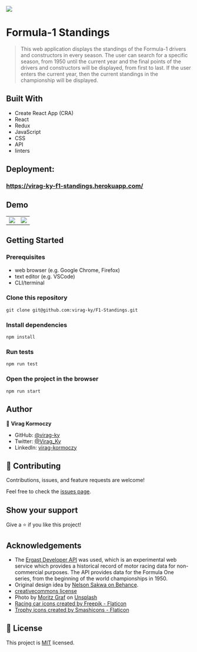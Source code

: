 ![](https://img.shields.io/badge/Microverse-blueviolet)

# Formula-1 Standings

> This web application displays the standings of the Formula-1 drivers and constructors in every season. The user can search for a specific season, from 1950 until the current year and the final points of the drivers and constructors will be displayed, from first to last. If the user enters the current year, then the current standings in the championship will be displayed.

## Built With

- Create React App (CRA)
- React
- Redux
- JavaScript
- CSS
- API
- linters

## Deployment:
### https://virag-ky-f1-standings.herokuapp.com/

## Demo
<div align="center">
<table>
 <tr>
   <td>
    <img src='https://user-images.githubusercontent.com/79658534/181239668-8856365d-2fae-45c0-a4b7-0373e1696b8f.png'>
   </td>
  <td>
    <img src="https://user-images.githubusercontent.com/79658534/181239689-b7d50e4c-e68d-4f5f-b80f-8b1e4ea3011c.png">
   </td>
  </tr>
</table>
</div>

## Getting Started

### Prerequisites

- web browser (e.g. Google Chrome, Firefox)
- text editor (e.g. VSCode)
- CLI/terminal

### Clone this repository

```
git clone git@github.com:virag-ky/F1-Standings.git
```

### Install dependencies

```
npm install
```

### Run tests

```
npm run test
```

### Open the project in the browser

```
npm run start
```

## Author

👤 **Virag Kormoczy**

- GitHub: [@virag-ky](https://github.com/virag-ky)
- Twitter: [@Virag_Ky](https://twitter.com/Virag_Ky)
- LinkedIn: [virag-kormoczy](https://linkedin.com/in/virag-kormoczy)

## 🤝 Contributing

Contributions, issues, and feature requests are welcome!

Feel free to check the [issues page](../../issues/).

## Show your support

Give a ⭐️ if you like this project!

## Acknowledgements

- The [Ergast Developer API](http://ergast.com/mrd/) was used, which is an experimental web service which provides a historical record of motor racing data for non-commercial purposes. The API provides data for the Formula One series, from the beginning of the world championships in 1950.
- Original design idea by [Nelson Sakwa on Behance](https://www.behance.net/sakwadesignstudio).
- [creativecommons license](https://creativecommons.org/licenses/by-nc/4.0/)
- Photo by <a href="https://unsplash.com/@moritzgrf?utm_source=unsplash&utm_medium=referral&utm_content=creditCopyText">Moritz Graf</a> on <a href="https://unsplash.com/s/photos/red-bull-f1?utm_source=unsplash&utm_medium=referral&utm_content=creditCopyText">Unsplash</a>
- <a href="https://www.flaticon.com/free-icons/racing-car" title="racing car icons">Racing car icons created by Freepik - Flaticon</a>
- <a href="https://www.flaticon.com/free-icons/trophy" title="trophy icons">Trophy icons created by Smashicons - Flaticon</a>

## 📝 License

This project is [MIT](./MIT.md) licensed.
